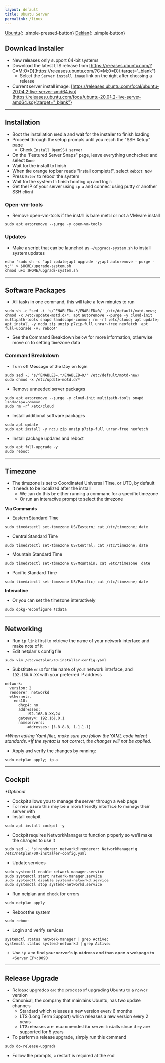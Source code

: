 ```yaml
---
layout: default
title: Ubuntu Server
permalink: /linux
---
```


[Ubuntu]({{site.url}}/linux){: .simple-pressed-button}
[Debian]({{site.url}}/debian){: .simple-button}

## Download Installer
- New releases only support 64-bit systems
- Download the latest LTS release from [https://releases.ubuntu.com/?C=M;O=D](https://releases.ubuntu.com/?C=M;O=D){:target="_blank"}
  - Select the `Server install image` link on the right after choosing a release
- Current server install image: [https://releases.ubuntu.com/focal/ubuntu-20.04.2-live-server-amd64.iso](https://releases.ubuntu.com/focal/ubuntu-20.04.2-live-server-amd64.iso){:target="_blank"}

----

## Installation
- Boot the installation media and wait for the installer to finish loading
- Proceed through the setup prompts until you reach the "SSH Setup" page
  - Check `Install OpenSSH server`
- On the "Featured Server Snaps" page, leave everything unchecked and select `Done`
- Wait for the install to finish
- When the orange top bar reads "Install complete!", select `Reboot Now`
- Press `Enter` to reboot the system
- Wait for the system to finish booting up and login
- Get the IP of your server using `ip a` and connect using putty or another SSH client

### Open-vm-tools
- Remove open-vm-tools if the install is bare metal or not a VMware install
```
sudo apt autoremove --purge -y open-vm-tools
```

### Updates
- Make a script that can be launched as `~/upgrade-system.sh` to install system updates
```
echo 'sudo sh -c "apt update;apt upgrade -y;apt autoremove --purge -y;"' > $HOME/upgrade-system.sh
chmod u+x $HOME/upgrade-system.sh
```

----

## Software Packages
- All tasks in one command, this will take a few minutes to run
```
sudo sh -c "sed -i 's/^ENABLED=.*/ENABLED=0/' /etc/default/motd-news; chmod -x /etc/update-motd.d/*; apt autoremove --purge -y cloud-init multipath-tools snapd landscape-common; rm -rf /etc/cloud; apt update; apt install -y ncdu zip unzip p7zip-full unrar-free neofetch; apt full-upgrade -y; reboot"
```
- See the Command Breakdown below for more information, otherwise move on to setting timezone data

### Command Breakdown
- Turn off Message of the Day on login
```
sudo sed -i 's/^ENABLED=.*/ENABLED=0/' /etc/default/motd-news
sudo chmod -x /etc/update-motd.d/*
```
- Remove unneeded server packages
```
sudo apt autoremove --purge -y cloud-init multipath-tools snapd landscape-common
sudo rm -rf /etc/cloud
```
- Install additional software packages
```
sudo apt update
sudo apt install -y ncdu zip unzip p7zip-full unrar-free neofetch
```
- Install package updates and reboot
```
sudo apt full-upgrade -y
sudo reboot
```

----

## Timezone
- The timezone is set to Coordinated Universal Time, or UTC, by default
- It needs to be localized after the install
  - We can do this by either running a command for a specific timezone
  - Or run an interactive prompt to select the timezone

**Via Commands**

- Eastern Standard Time
```
sudo timedatectl set-timezone US/Eastern; cat /etc/timezone; date
```
- Central Standard Time
```
sudo timedatectl set-timezone US/Central; cat /etc/timezone; date
```
- Mountain Standard Time
```
sudo timedatectl set-timezone US/Mountain; cat /etc/timezone; date
```
- Pacific Standard Time
```
sudo timedatectl set-timezone US/Pacific; cat /etc/timezone; date
```

**Interactive**

- Or you can set the timezone interactively
```
sudo dpkg-reconfigure tzdata
```

----

## Networking
- Run `ip link` first to retrieve the name of your network interface and make note of it
- Edit netplan's config file
```
sudo vim /etc/netplan/00-installer-config.yaml
```
- Substitute `ens3` for the name of your network interface, and `192.168.0.XX` with your preferred IP address
```
network:
  version: 2
  renderer: networkd
  ethernets:
    ens18:
      dhcp4: no
      addresses:
        - 192.168.0.XX/24
      gateway4: 192.168.0.1
      nameservers:
          addresses: [8.8.8.8, 1.1.1.1]
```
_*When editing Yaml files, make sure you follow the YAML code indent standards._
_*If the syntax is not correct, the changes will not be applied._
- Apply and verify the changes by running:
```
sudo netplan apply; ip a
```

----

## Cockpit
_*Optional_

- Cockpit allows you to manage the server through a web page
- For new users this may be a more friendly interface to manage their server with
- Install cockpit
```
sudo apt install cockpit -y
```
- Cockpit requires NetworkManager to function properly so we'll make the changes to use it
```nowrap
sudo sed -i 's!renderer: networkd!renderer: NetworkManager!g' /etc/netplan/00-installer-config.yaml
```

- Update services
```
sudo systemctl enable network-manager.service
sudo systemctl start network-manager.service
sudo systemctl disable systemd-networkd.service
sudo systemctl stop systemd-networkd.service
```
- Run netplan and check for errors
```
sudo netplan apply
```
- Reboot the system
```
sudo reboot
```
- Login and verify services
```
systemctl status network-manager | grep Active:
systemctl status systemd-networkd | grep Active:
```
- Use `ip a` to find your server's ip address and then open a webpage to `<Server IP>:9090`

----

## Release Upgrade
- Release upgrades are the process of upgrading Ubuntu to a newer version.
- Canonical, the company that maintains Ubuntu, has two update channels
  - Standard which releases a new version every 6 months
  - LTS (Long Term Support) which releases a new version every 2 years
  - LTS releases are recommended for server installs since they are supported for 5 years
- To perform a release upgrade, simply run this command
```
sudo do-release-upgrade
```
- Follow the prompts, a restart is required at the end
